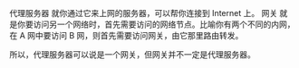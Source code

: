 代理服务器
  就你通过它来上网的服务器，可以帮你连接到 Internet 上。
网关
  就是你要访问另一个网络时，首先需要访问的网络节点。比喻你有两个不同的内网，在 A 网中要访问 B 网，则首先需要访问网关，由它那里路由转发。
  
所以，代理服务器可以说是一个网关，但网关并不一定是代理服务器。

